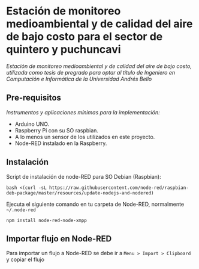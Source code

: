 # Estación de monitoreo medioambiental y de calidad del aire de bajo costo para el sector de quintero y puchuncavi
_Estación de monitoreo medioambiental y de calidad del aire de bajo costo, utilizada como tesis de pregrado para optar al título de Ingeniero en Computación e Informática de la Universidad Andrés Bello_

## Pre-requisitos
_Instrumentos y aplicaciones mínimas para la implementación:_
* Arduino UNO.
* Raspberry Pi con su SO raspbian.
* A lo menos un sensor de los utilizados en este proyecto.
* Node-RED instalado en la Raspberry.

## Instalación
Script de instalación de node-RED para SO Debian (Raspbian):
```
bash <(curl -sL https://raw.githubusercontent.com/node-red/raspbian-deb-package/master/resources/update-nodejs-and-nodered)
```
Ejecuta el siguiente comando en tu carpeta de Node-RED, normalmente `~/.node-red`
```
npm install node-red-node-xmpp
```
## Importar flujo en Node-RED
Para importar un flujo a Node-RED se debe ir a `Menu > Import > Clipboard`
y copiar el flujo

